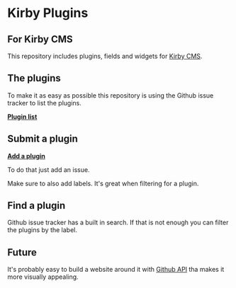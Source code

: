 # Kirby Plugins

## For Kirby CMS

This repository includes plugins, fields and widgets for [Kirby CMS](https://getkirby.com/).

## The plugins

To make it as easy as possible this repository is using the Github issue tracker to list the plugins.

**[Plugin list](https://github.com/jenstornell/kirby-plugins/issues)**

## Submit a plugin

**[Add a plugin](https://github.com/jenstornell/kirby-plugins/issues)**

To do that just add an issue.

Make sure to also add labels. It's great when filtering for a plugin.

## Find a plugin

Github issue tracker has a built in search. If that is not enough you can filter the plugins by the label.

## Future

It's probably easy to build a website around it with [Github API](https://developer.github.com/v3/issues/) tha makes it more visually appealing.